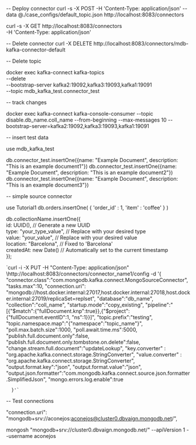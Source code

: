 -- Deploy connector 
curl -s -X POST -H 'Content-Type: application/json' --data @./case_configs/default_topic.json http://localhost:8083/connectors

curl -s -X GET http://localhost:8083/connectors \
-H 'Content-Type: application/json' 

-- Delete connector
curl -X DELETE  http://localhost:8083/connectors/mdb-kafka-connector-default

-- Delete topic

docker exec kafka-connect kafka-topics \
  --delete \
  --bootstrap-server kafka2:19092,kafka3:19093,kafka1:19091 \
  --topic mdb_kafka_test.connector_test

-- track changes

docker exec kafka-connect kafka-console-consumer --topic disable.db_name.coll_name --from-beginning --max-messages 10 --bootstrap-server=kafka2:19092,kafka3:19093,kafka1:19091

-- insert test data

use mdb_kafka_test

db.connector_test.insertOne({name: "Example Document", description: "This is an example document1"})
db.connector_test.insertOne({name: "Example Document", description: "This is an example document2"})
db.connector_test.insertOne({name: "Example Document", description: "This is an example document3"})

-- simple source connector

use Tutorial1
db.orders.insertOne( { 'order_id' : 1, 'item' : 'coffee' } )


db.collectionName.insertOne({  
  id: UUID(),                          // Generate a new UUID  
  type: "your_type_value",             // Replace with your desired type  
  value: "your_value",                 // Replace with your desired value  
  location: "Barcelona",               // Fixed to 'Barcelona'  
  createdAt: new Date()                // Automatically set to the current timestamp  
}); 


`curl -i -X PUT -H "Content-Type: application/json" \http://localhost:8083/connectors/connector_name1/config \-d '{
             "connector.class":"com.mongodb.kafka.connect.MongoSourceConnector",
             "tasks.max":10,
             "connection.uri": "mongodb://host.docker.internal:27017,host.docker.internal:27018,host.docker.internal:27019/replicaSet=replset",
             "database":"db_name",
             "collection":"coll_name",
             "startup.mode":"copy_existing",
             "pipeline":"[{\"$match\":{\"fullDocument.knp\":true}},{\"$project\":{\"fullDocument.eventID\":1, \"ns\":1}}]",
             "topic.prefix":"testing",
             "topic.namespace.map":"{\"namespace\":\"topic_name\"}",
             "poll.max.batch.size":1000,
             "poll.await.time.ms":5000,
             "publish.full.document.only":false,
             "publish.full.document.only.tombstone.on.delete":false,
             "change.stream.full.document":"updateLookup",
             "key.converter" : "org.apache.kafka.connect.storage.StringConverter",
             "value.converter" : "org.apache.kafka.connect.storage.StringConverter",
             "output.format.key":"json",
             "output.format.value":"json",
             "output.json.formatter":"com.mongodb.kafka.connect.source.json.formatter.SimplifiedJson",
             "mongo.errors.log.enable":true

      }'`

-- Test connections

"connection.uri": "mongodb+srv://aconejos:aconejos@cluster0.dbvaign.mongodb.net/",

mongosh "mongodb+srv://cluster0.dbvaign.mongodb.net/" --apiVersion 1 --username aconejos